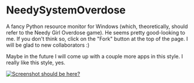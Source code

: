 # NeedySystemOverdose

A fancy Python resource monitor for Windows (which, theoretically, should refer to the Needy Girl Overdose game). He seems pretty good-looking to me. If you don't think so, click on the "Fork" button at the top of the page. I will be glad to new collaborators :)

Maybe in the future I will come up with a couple more apps in this style. I really like this style, yes.

[![Screenshot should be here?](https://i.stack.imgur.com/KJz7k.png)](https://i.stack.imgur.com/KJz7k.png)